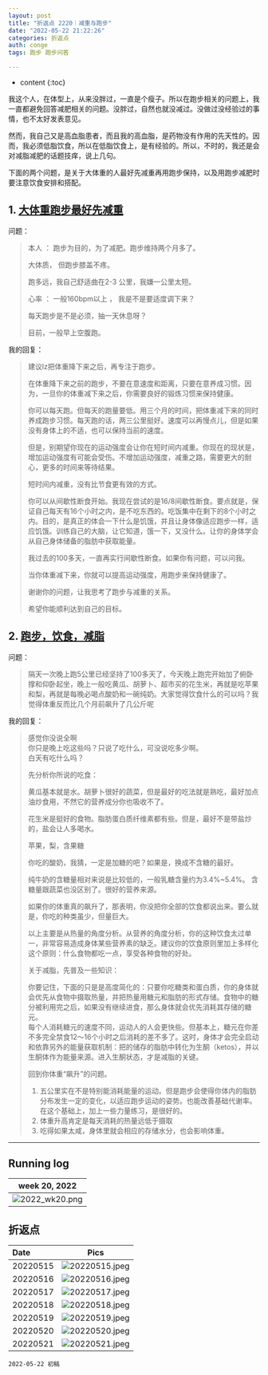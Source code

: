 ```yaml
---
layout: post
title: "折返点 2220｜减重与跑步"
date: "2022-05-22 21:22:26"
categories: 折返点
auth: conge
tags: 跑步 跑步问答

---
```

* content
{:toc}

我这个人，在体型上，从来没胖过，一直是个瘦子。所以在跑步相关的问题上，我一直都避免回答减肥相关的问题。没胖过，自然也就没减过。没做过没经验过的事情，也不太好发表意见。

然而，我自己又是高血脂患者，而且我的高血脂，是药物没有作用的先天性的。因而，我必须低脂饮食，所以在低脂饮食上，是有经验的。所以，不时的，我还是会对减脂减肥的话题技痒，说上几句。

下面的两个问题，是关于大体重的人最好先减重再用跑步保持，以及用跑步减肥时要注意饮食安排和搭配。





## 1. [大体重跑步最好先减重 ](https://douc.cc/37FQtF)

问题：

> 本人 ： 跑步为目的，为了减肥。跑步维持两个月多了。
>
> 大体质， 但跑步膝盖不疼。
>
> 跑多远，我自己舒适曲在2-3 公里，我嫌一公里太短。
>
> 心率 ： 一般160bpm以上 ， 我是不是要适度调下来？
>
> 每天跑步是不是必须，抽一天休息呀？
>
> 目前，一般早上空腹跑。

我的回复：

> 建议lz把体重降下来之后，再专注于跑步。
>
> 在体重降下来之前的跑步，不要在意速度和距离，只要在意养成习惯。因为，一旦你的体重减下来之后，你需要良好的锻炼习惯来保持健康。
>
> 你可以每天跑。但每天的跑量要低。用三个月的时间，把体重减下来的同时养成跑步习惯。每天跑的话，两三公里挺好。速度可以再慢点儿，但是如果没有身体上的不适，也可以保持当前的速度。
>
> 但是，别期望你现在的运动强度会让你在短时间内减重。你现在的现状是，增加运动强度有可能会受伤。不增加运动强度，减重之路，需要更大的耐心，更多的时间来等待结果。
>
> 短时间内减重，没有比节食更有效的方式。
>
> 你可以从间歇性断食开始。我现在尝试的是16/8间歇性断食。要点就是，保证自己每天有16个小时之内，是不吃东西的。吃饭集中在剩下的8个小时之内。目的，是真正的体会一下什么是饥饿，并且让身体像适应跑步一样，适应饥饿。训练自己的大脑，让它知道，饿一下，又没什么。让你的身体学会从自己身体储备的脂肪中获取能量。
>
> 我过去的100多天，一直再实行间歇性断食。如果你有问题，可以问我。
>
> 当你体重减下来，你就可以提高运动强度，用跑步来保持健康了。
>
> 谢谢你的问题，让我思考了跑步与减重的关系。
>
> 希望你能顺利达到自己的目标。

## 2. [跑步，饮食，减脂 ](https://douc.cc/3fgc5J)

问题：

> 隔天一次晚上跑5公里已经坚持了100多天了，今天晚上跑完开始加了俯卧撑和仰卧起坐，晚上一般吃黄瓜、胡萝卜、超市买的花生米，再就是吃苹果和梨，再就是每晚必喝点酸奶和一碗纯奶。大家觉得饮食什么的可以吗？我觉得体重反而比几个月前飙升了几公斤呢


我的回复：

> 感觉你没说全啊  
> 你只是晚上吃这些吗？只说了吃什么，可没说吃多少啊。  
> 白天有吃什么吗？  
>
> 先分析你所说的吃食：
>
> 黄瓜基本就是水。胡萝卜很好的蔬菜，但是最好的吃法就是熟吃，最好加点油炒食用，不然它的营养成分你也吸收不了。
>
> 花生米是挺好的食物。脂肪蛋白质纤维素都有些。但是，最好不是带盐炒的，盐会让人多喝水。
>
> 苹果，梨，含果糖
>
> 你吃的酸奶，我猜，一定是加糖的吧？如果是，换成不含糖的最好。
>
> 纯牛奶的含糖量相对来说是比较低的，一般乳糖含量约为3.4%~5.4%。 含糖量跟蔬菜也没区别了。很好的营养来源。
>
> 如果你的体重真的飙升了，那表明，你没把你全部的饮食都说出来。要么就是，你吃的种类虽少，但量巨大。
>
> 以上主要是从热量的角度分析。从营养的角度分析，你的这种饮食太过单一，非常容易造成身体某些营养素的缺乏。建议你的饮食原则里加上多样化这个原则：什么食物都吃一点，享受各种食物的好处。
>
> 关于减脂，先普及一些知识：
>
> 你要记住，下面的只是是高度简化的：只要你吃糖类和蛋白质，你的身体就会优先从食物中摄取热量，并把热量用糖元和脂肪的形式存储。食物中的糖分被利用完之后，如果没有继续进食，那么身体就会优先消耗其存储的糖元。  
> 每个人消耗糖元的速度不同，运动人的人会更快些。但基本上，糖元在你差不多完全禁食12～16个小时之后消耗的差不多了。这时，身体才会完全启动和依靠另外的能量获取机制：把的储存的脂肪中转化为生酮（ketos），并以生酮体作为能量来源。进入生酮状态，才是减脂的关键。
>
> 回到你体重“飙升”的问题。
>
> 1. 五公里实在不是特别能消耗能量的运动。但是跑步会使得你体内的脂肪分布发生一定的变化，以适应跑步运动的姿势。也能改善基础代谢率。在这个基础上，加上一些力量练习，是很好的。  
> 2. 体重升高肯定是每天消耗的热量远低于摄取   
> 3. 吃得如果太咸，身体里就会相应的存储水分，也会影响体重。  

----

## Running log

|week 20, 2022|
|:----:|
|![2022_wk20.png](https://s2.loli.net/2022/05/23/WHQXvtKdPlMf2qn.png)|


## 折返点

| Date | Pics |
|:----|:----:|
|20220515|![20220515.jpeg](https://s2.loli.net/2022/05/23/DMcuG7fWBEJgyPe.jpg)  |
|20220516|![20220516.jpeg](https://s2.loli.net/2022/05/23/k2RIWXAH3Gdpm8t.jpg) |
|20220517|![20220517.jpeg](https://s2.loli.net/2022/05/23/LtMq9d17uNZrOng.jpg) |
|20220518|![20220518.jpeg](https://s2.loli.net/2022/05/23/piEhCZL9XnJPy7V.jpg) |
|20220519|![20220519.jpeg](https://s2.loli.net/2022/05/23/RuJCrty6h2GP47M.jpg) |
|20220520|![20220520.jpeg](https://s2.loli.net/2022/05/23/PZMwnEgYOu3oK62.jpg)  |
|20220521|![20220521.jpeg](https://s2.loli.net/2022/05/23/B3fNwCLSrDgy5AJ.jpg)  |



```
2022-05-22 初稿
```
